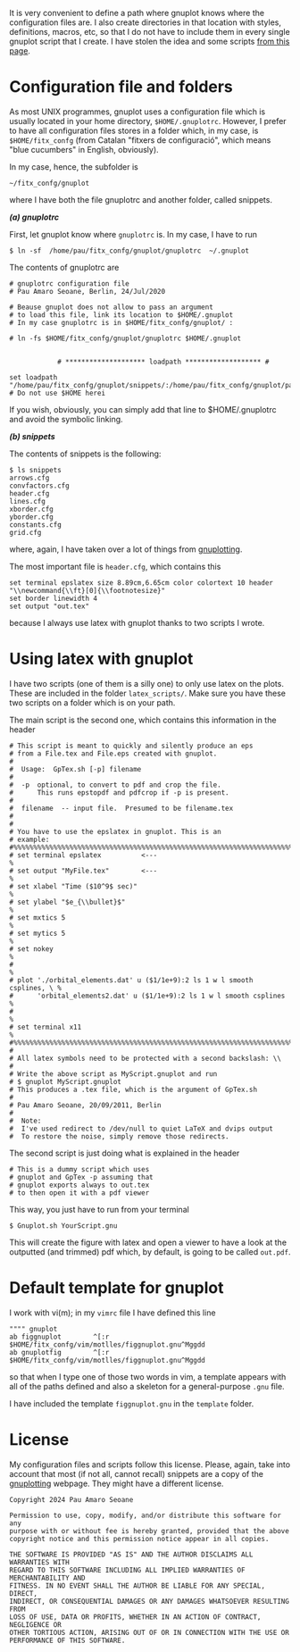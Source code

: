 
It is very convenient to define a path where gnuplot knows where the
configuration files are. I also create directories in that location with
styles, definitions, macros, etc, so that I do not have to include them in
every single gnuplot script that I create. I have stolen the idea and some
scripts <a href="http://www.gnuplotting.org/">from this page</a>.

Configuration file and folders
==============================

As most UNIX programmes, gnuplot uses a configuration file which is usually
located in your home directory, `$HOME/.gnuplotrc`. However, I prefer to have
all configuration files stores in a folder which, in my case, is
`$HOME/fitx_confg` (from Catalan "fitxers de configuració", which means "blue
cucumbers" in English, obviously).

In my case, hence, the subfolder is

```~/fitx_confg/gnuplot```

where I have both the file gnuplotrc and another folder, called snippets. 

***(a) gnuplotrc***

First, let gnuplot know where `gnuplotrc` is. In my case, I have to run

```
$ ln -sf  /home/pau/fitx_confg/gnuplot/gnuplotrc  ~/.gnuplot
```

The contents of gnuplotrc are

```
# gnuplotrc configuration file
# Pau Amaro Seoane, Berlin, 24/Jul/2020

# Beause gnuplot does not allow to pass an argument
# to load this file, link its location to $HOME/.gnuplot
# In my case gnuplotrc is in $HOME/fitx_confg/gnuplot/ :

# ln -fs $HOME/fitx_confg/gnuplot/gnuplotrc $HOME/.gnuplot


            # ******************** loadpath ******************* #

set loadpath "/home/pau/fitx_confg/gnuplot/snippets/:/home/pau/fitx_confg/gnuplot/palettes/" # Do not use $HOME herei
```

If you wish, obviously, you can simply add that line to $HOME/.gnuplotrc and avoid the symbolic linking.

***(b) snippets***

The contents of snippets is the following:

```
$ ls snippets 
arrows.cfg       
convfactors.cfg  
header.cfg       
lines.cfg        
xborder.cfg      
yborder.cfg
constants.cfg    
grid.cfg
```

where, again, I have taken over a lot of things from <a href="http://www.gnuplotting.org/">gnuplotting</a>.

The most important file is `header.cfg`, which contains this

```
set terminal epslatex size 8.89cm,6.65cm color colortext 10 header "\\newcommand{\\ft}[0]{\\footnotesize}"
set border linewidth 4
set output "out.tex"
```

because I always use latex with gnuplot thanks to two scripts I wrote.

Using latex with gnuplot
=========================

I have two scripts (one of them is a silly one) to only use latex on the plots. These are included in the folder
`latex_scripts/`.  Make sure you have these two scripts on a folder which is on your path. 

The main script is the second one, which contains this information in the header

```
# This script is meant to quickly and silently produce an eps
# from a File.tex and File.eps created with gnuplot. 
#
#  Usage:  GpTex.sh [-p] filename
#
#  -p  optional, to convert to pdf and crop the file.  
#      This runs epstopdf and pdfcrop if -p is present.
#
#  filename  -- input file.  Presumed to be filename.tex
#
#
# You have to use the epslatex in gnuplot. This is an
# example:
#%%%%%%%%%%%%%%%%%%%%%%%%%%%%%%%%%%%%%%%%%%%%%%%%%%%%%%%%%%%%%%%%%%%%%%%%%%
# set terminal epslatex          <---                                     %
# set output "MyFile.tex"        <---                                     %
# set xlabel "Time ($10^9$ sec)"                                          %
# set ylabel "$e_{\\bullet}$"                                             %
# set mxtics 5                                                            %
# set mytics 5                                                            %
# set nokey                                                               %
#                                                                         %
# plot './orbital_elements.dat' u ($1/1e+9):2 ls 1 w l smooth csplines, \ %
#      'orbital_elements2.dat' u ($1/1e+9):2 ls 1 w l smooth csplines     %
#                                                                         %
# set terminal x11                                                        %
#%%%%%%%%%%%%%%%%%%%%%%%%%%%%%%%%%%%%%%%%%%%%%%%%%%%%%%%%%%%%%%%%%%%%%%%%%%
#
# All latex symbols need to be protected with a second backslash: \\
#
# Write the above script as MyScript.gnuplot and run
# $ gnuplot MyScript.gnuplot
# This produces a .tex file, which is the argument of GpTex.sh
# 
# Pau Amaro Seoane, 20/09/2011, Berlin 
#
#  Note:
#  I've used redirect to /dev/null to quiet LaTeX and dvips output
#  To restore the noise, simply remove those redirects.
```

The second script is just doing what is explained in the header

```
# This is a dummy script which uses
# gnuplot and GpTex -p assuming that
# gnuplot exports always to out.tex
# to then open it with a pdf viewer
```

This way, you just have to run from your terminal

```
$ Gnuplot.sh YourScript.gnu
```

This will create the figure with latex and open a viewer to have a look at the
outputted (and trimmed) pdf which, by default, is going to be called `out.pdf`.

Default template for gnuplot
=============================

I work with vi(m); in my `vimrc` file I have defined this line

```
"""" gnuplot
ab figgnuplot        ^[:r $HOME/fitx_confg/vim/motlles/figgnuplot.gnu^Mggdd
ab gnuplotfig        ^[:r $HOME/fitx_confg/vim/motlles/figgnuplot.gnu^Mggdd
```

so that when I type one of those two words in vim, a template appears with all
of the paths defined and also a skeleton for a general-purpose `.gnu` file. 

I have included the template `figgnuplot.gnu` in the `template` folder.

License
=======

My configuration files and scripts follow this license. Please, again, take
into account that most (if not all, cannot recall) snippets are a copy of the
<a href="http://www.gnuplotting.org/">gnuplotting</a> webpage. They might have
a different license.

```
Copyright 2024 Pau Amaro Seoane

Permission to use, copy, modify, and/or distribute this software for any
purpose with or without fee is hereby granted, provided that the above
copyright notice and this permission notice appear in all copies.

THE SOFTWARE IS PROVIDED "AS IS" AND THE AUTHOR DISCLAIMS ALL WARRANTIES WITH
REGARD TO THIS SOFTWARE INCLUDING ALL IMPLIED WARRANTIES OF MERCHANTABILITY AND
FITNESS. IN NO EVENT SHALL THE AUTHOR BE LIABLE FOR ANY SPECIAL, DIRECT,
INDIRECT, OR CONSEQUENTIAL DAMAGES OR ANY DAMAGES WHATSOEVER RESULTING FROM
LOSS OF USE, DATA OR PROFITS, WHETHER IN AN ACTION OF CONTRACT, NEGLIGENCE OR
OTHER TORTIOUS ACTION, ARISING OUT OF OR IN CONNECTION WITH THE USE OR
PERFORMANCE OF THIS SOFTWARE.
```

